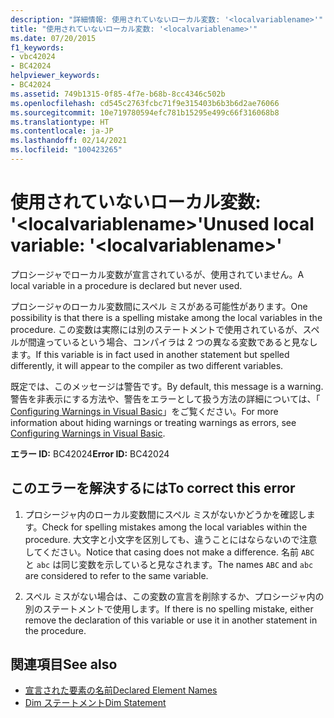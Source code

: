 ```yaml
---
description: "詳細情報: 使用されていないローカル変数: '<localvariablename>'"
title: "使用されていないローカル変数: '<localvariablename>'"
ms.date: 07/20/2015
f1_keywords:
- vbc42024
- BC42024
helpviewer_keywords:
- BC42024
ms.assetid: 749b1315-0f85-4f7e-b68b-8cc4346c502b
ms.openlocfilehash: cd545c2763fcbc71f9e315403b6b3b6d2ae76066
ms.sourcegitcommit: 10e719780594efc781b15295e499c66f316068b8
ms.translationtype: HT
ms.contentlocale: ja-JP
ms.lasthandoff: 02/14/2021
ms.locfileid: "100423265"
---
```

# <a name="unused-local-variable-localvariablename"></a><span data-ttu-id="d2a07-103">使用されていないローカル変数: '\<localvariablename>'</span><span class="sxs-lookup"><span data-stu-id="d2a07-103">Unused local variable: '\<localvariablename>'</span></span>

<span data-ttu-id="d2a07-104">プロシージャでローカル変数が宣言されているが、使用されていません。</span><span class="sxs-lookup"><span data-stu-id="d2a07-104">A local variable in a procedure is declared but never used.</span></span>  
  
 <span data-ttu-id="d2a07-105">プロシージャのローカル変数間にスペル ミスがある可能性があります。</span><span class="sxs-lookup"><span data-stu-id="d2a07-105">One possibility is that there is a spelling mistake among the local variables in the procedure.</span></span> <span data-ttu-id="d2a07-106">この変数は実際には別のステートメントで使用されているが、スペルが間違っているという場合、コンパイラは 2 つの異なる変数であると見なします。</span><span class="sxs-lookup"><span data-stu-id="d2a07-106">If this variable is in fact used in another statement but spelled differently, it will appear to the compiler as two different variables.</span></span>  
  
 <span data-ttu-id="d2a07-107">既定では、このメッセージは警告です。</span><span class="sxs-lookup"><span data-stu-id="d2a07-107">By default, this message is a warning.</span></span> <span data-ttu-id="d2a07-108">警告を非表示にする方法や、警告をエラーとして扱う方法の詳細については、「 [Configuring Warnings in Visual Basic](/visualstudio/ide/configuring-warnings-in-visual-basic)」をご覧ください。</span><span class="sxs-lookup"><span data-stu-id="d2a07-108">For more information about hiding warnings or treating warnings as errors, see [Configuring Warnings in Visual Basic](/visualstudio/ide/configuring-warnings-in-visual-basic).</span></span>  
  
 <span data-ttu-id="d2a07-109">**エラー ID:** BC42024</span><span class="sxs-lookup"><span data-stu-id="d2a07-109">**Error ID:** BC42024</span></span>  
  
## <a name="to-correct-this-error"></a><span data-ttu-id="d2a07-110">このエラーを解決するには</span><span class="sxs-lookup"><span data-stu-id="d2a07-110">To correct this error</span></span>  
  
1. <span data-ttu-id="d2a07-111">プロシージャ内のローカル変数間にスペル ミスがないかどうかを確認します。</span><span class="sxs-lookup"><span data-stu-id="d2a07-111">Check for spelling mistakes among the local variables within the procedure.</span></span> <span data-ttu-id="d2a07-112">大文字と小文字を区別しても、違うことにはならないので注意してください。</span><span class="sxs-lookup"><span data-stu-id="d2a07-112">Notice that casing does not make a difference.</span></span> <span data-ttu-id="d2a07-113">名前 `ABC` と `abc` は同じ変数を示していると見なされます。</span><span class="sxs-lookup"><span data-stu-id="d2a07-113">The names `ABC` and `abc` are considered to refer to the same variable.</span></span>  
  
2. <span data-ttu-id="d2a07-114">スペル ミスがない場合は、この変数の宣言を削除するか、プロシージャ内の別のステートメントで使用します。</span><span class="sxs-lookup"><span data-stu-id="d2a07-114">If there is no spelling mistake, either remove the declaration of this variable or use it in another statement in the procedure.</span></span>  
  
## <a name="see-also"></a><span data-ttu-id="d2a07-115">関連項目</span><span class="sxs-lookup"><span data-stu-id="d2a07-115">See also</span></span>

- [<span data-ttu-id="d2a07-116">宣言された要素の名前</span><span class="sxs-lookup"><span data-stu-id="d2a07-116">Declared Element Names</span></span>](../programming-guide/language-features/declared-elements/declared-element-names.md)
- [<span data-ttu-id="d2a07-117">Dim ステートメント</span><span class="sxs-lookup"><span data-stu-id="d2a07-117">Dim Statement</span></span>](../language-reference/statements/dim-statement.md)

